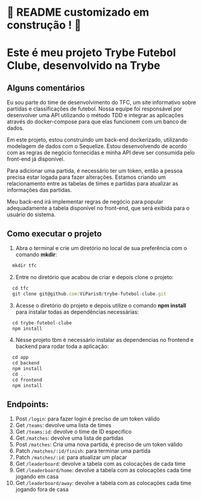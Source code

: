 # :construction: README customizado em construção ! :construction:

# Este é meu projeto Trybe Futebol Clube, desenvolvido na Trybe

## Alguns comentários

Eu sou parte do time de desenvolvimento do TFC, um site informativo sobre partidas e classificações de futebol. Nossa equipe foi responsável por desenvolver uma API utilizando o método TDD e integrar as aplicações através do docker-compose para que elas funcionem com um banco de dados.

Em este projeto, estou construindo um back-end dockerizado, utilizando modelagem de dados com o Sequelize. Estou desenvolvendo de acordo com as regras de negócio fornecidas e minha API deve ser consumida pelo front-end já disponível.

Para adicionar uma partida, é necessário ter um token, então a pessoa precisa estar logada para fazer alterações. Estamos criando um relacionamento entre as tabelas de times e partidas para atualizar as informações das partidas.

Meu back-end irá implementar regras de negócio para popular adequadamente a tabela disponível no front-end, que será exibida para o usuário do sistema.

## Como executar o projeto

1. Abra o terminal e crie um diretório no local de sua preferência com o comando **mkdir**:
```javascript
  mkdir tfc
```

2. Entre no diretório que acabou de criar e depois clone o projeto:
```javascript
  cd tfc
  git clone git@github.com:ViParis0/trybe-futebol-clube.git
```

3. Acesse o diretório do projeto e depois utilize o comando **npm install** para instalar todas as dependências necessárias:
```javascript
  cd trybe-futebol-clube
  npm install  
```
4. Nesse projeto tbm é necessário instalar as dependencias no frontend e backend para rodar toda a aplicação:
```javascript
  cd app
  cd backend
  npm install 
  cd ..
  cd frontend
  npm install 
```
## Endpoints:

1. Post `/login`: para fazer login é preciso de um token válido
2. Get `/teams`: devolve uma lista de times
3. Get `/teams:id`: devolve o time de ID especifico 
4. Get `/matches`: devolve uma lista de partidas
5. Post `/matches`: Cria uma nova partida, é preciso de um token válido
6. Patch `/matches/:id/finish`: para terminar uma partida
7. Patch `/matches/:id`: para atualizar um placar
8. Get `/leaderboard`: devolve a tabela com as colocações de cada time
9. Get `/leaderboard/home`: devolve a tabela com as colocações cada time jogando em casa
10. Get `/leaderboard/away`: devolve a tabela com as colocações cada time jogando fora de casa

<!-- Olá, Tryber!
Esse é apenas um arquivo inicial para o README do seu projeto no qual você pode customizar e reutilizar todas as vezes que for executar o trybe-publisher.

Para deixá-lo com a sua cara, basta alterar o seguinte arquivo da sua máquina: ~/.student-repo-publisher/custom/_NEW_README.md

É essencial que você preencha esse documento por conta própria, ok?
Não deixe de usar nossas dicas de escrita de README de projetos, e deixe sua criatividade brilhar!
:warning: IMPORTANTE: você precisa deixar nítido:
- quais arquivos/pastas foram desenvolvidos por você; 
- quais arquivos/pastas foram desenvolvidos por outra pessoa estudante;
- quais arquivos/pastas foram desenvolvidos pela Trybe.
-->
